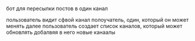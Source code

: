 бот для пересылки постов в один канал

пользователь видит сфвой канал полоучатель, один, который он может менять
далее пользователь создает список каналов, который может обновлять добалвяя в него новые канаалы
